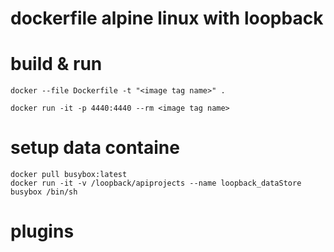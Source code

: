 dockerfile alpine linux with loopback
=====================================

# build & run

    docker --file Dockerfile -t "<image tag name>" .

    docker run -it -p 4440:4440 --rm <image tag name>

# setup data containe
    docker pull busybox:latest
    docker run -it -v /loopback/apiprojects --name loopback_dataStore busybox /bin/sh

# plugins
